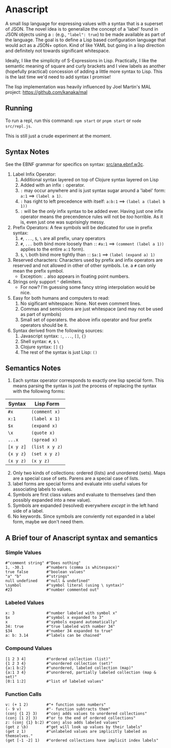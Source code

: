 # Anascript

A small lisp language for expressing values with a syntax that is a superset of
JSON. The novel idea is to generalize the concept of a 'label' found in JSON
objects using a `:` (e.g., `"label": true`) to be made available as part of the
language.  The goal is to define a Lisp based configuration language that would
act as a JSON+ option. Kind of like YAML but going in a lisp direction and
definitely not towards significant whitespace.

Ideally, I like the simplicity of S-Expressions in Lisp. Practically, I like
the semantic meaning of square and curly brackets and I view labels as another
(hopefully practical) concession of adding a little more syntax to Lisp. This
is the last time we'd need to add syntax I promise!

The lisp implementation was heavily influenced by Joel Martin's
MAL project: https://github.com/kanaka/mal

## Running
To run a repl, run this command: `npm start` or `pnpm start` or
`node src/repl.js`.

This is still just a crude experiment at the moment.

## Syntax Notes
See the EBNF grammar for specifics on syntax: [src/ana.ebnf.w3c](src/ana.ebnf.w3c).

1. Label Infix Operator:
    1. Additional syntax layered on top of Clojure syntax layered on Lisp
    2. Added with an infix `:` operator.
    3. `:` may occur anywhere and is just syntax sugar around a 'label' form:
       `a:1` ==> `(label a 1)`.
    4. `:` has right to left precedence with itself: `a:b:1` ==> `(label a
       (label b 1))`
    5. `:` will be the _only_ infix syntax to be added ever. Having just one
       infix operator means the precendence rules will not be _too_ horrible.
       As it is, even just one was suprisingly messy.
2. Prefix Operators: A few symbols will be dedicated for use in prefix syntax:
    1. `#`, `...`, `$`, `\` are all prefix, unary operators
    2. `#`, `...` both bind more loosely than `:`: `#a:1` ==> `(comment (label a 1))`
       applies to the entire `a:1` form).
    3. `$`, `\` both bind more tightly than `:`: `$a:1` ==> `(label (expand a) 1)`
3. Reserved characters: Characters used by prefix and infix operators are
   reserved and not allowed in other of other symbols.
   I.e. a `#` can only mean the prefix symbol.
    * Exception: `.` also appears in floating point numbers.
4. Strings only support `"` delimiters.
    * For now? I'm guessing some fancy string interpolation would be nice.
5. Easy for both humans and computers to read:
    1. No sigificant whitespace: None. Not even comment lines.
    2. Commas and semicolons are just whitespace (and may not be used as part
       of symbols)
    3. Small set of operaters. the above infix operator and four prefix
       operators should be it.
6. Syntax derived from the following sources:
    1. Javascript syntax: `:`, `...`, `[]`, `{}`
    2. Shell syntax: `#`, `$` `\`
    3. Clojure syntax: `[]` `{}`
    4. The rest of the syntax is just Lisp: `()`

## Semantics Notes
1. Each syntax operator corresponds to exactly one lisp special form. This
   means parsing the syntax is just the process of replacing the syntax with
   the following forms:

| Syntax | Lisp Form |
| --- | --- |
| `#x` | `(comment x)` |
| `x:1` | `(label x 1)` |
| `$x` | `(expand x)` |
| `\x` | `(quote x)` |
| `...x` | `(spread x)` |
| `[x y z]` | `(list x y z)` |
| `{x y z}` | `(set x y z)` |
| `(x y z)` | `(x y z)` |

2. Only two kinds of collections: ordered (lists) and unordered (sets). Maps
   are a special case of sets. Parens are a special case of lists.
3. label forms are special forms and evaluate into useful values for
   associating labels to values.
4. Symbols are first class values and evaluate to themselves (and then possibly
   expanded into a new value).
5. Symbols are expanded (resolved) everywhere _except_ in the left hand side of
   a label.
6. No keywords. Since symbols are conviently not expanded in a label form,
   maybe we don't need them.

## A Brief tour of Anascript syntax and semantics

### Simple Values

    #"comment string" #"Does nothing"
    1, -30.1          #"numbers (comma is whitespace)"
    true false        #"boolean values"
    "a" "b"           #"strings"
    null undefined    #"null & undefined"
    \symbol           #"symbol literal (using \ syntax)"
    #23               #"number commented out"

### Labeled Values

    x: 3              #"number labeled with symbol x"
    $x                #"symbol x expanded to 3"
    x                 #"symbols expand automatically"
    34: true          #"true labeled with number 34"
    $34               #"number 34 expanded to true"
    a: b: 3.14        #"labels can be chained"

### Compound Values

    [1 2 3 4]         #"ordered collection (list)"
    {1 2 3 4}         #"unordered collection (set)"
    {a:1 b:2}         #"unordered, labeled collection (map)"
    {a:1 3 4}         #"unordered, partially labeled collection (map & set)"
    [0:1 1:2]         #"list of labeled values"

### Function Calls

    v: (+ 1 2)        #"+ function sums numbers"
    (- 9 v)           #"- function subtracts them"
    (conj {1 2} 3)    #"conj adds values to unordered collections"
    (conj [1 2] 3)    #"or to the end of ordered collections"
    z: (conj {1} b:2) #"conj also adds labeled values"
    (get z \b)        #"get will look up values by their labels"
    (get z 1)         #"unlabeled values are implicitly labeled as themselves."
    (get [-1 -2] 1)   #"ordered collections have implicit index labels"
